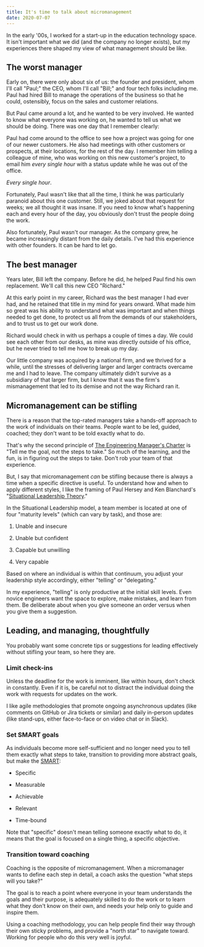```yaml
---
title: It's time to talk about micromanagement
date: 2020-07-07
---
```


In the early '00s, I worked for a start-up in the education technology
space. It isn't important what we did (and the company no longer
exists), but my experiences there shaped my view of what management
should be like.

## The worst manager

Early on, there were only about six of us: the founder and president,
whom I'll call "Paul;" the CEO, whom I'll call "Bill;" and four tech
folks including me. Paul had hired Bill to manage the operations of the
business so that he could, ostensibly, focus on the sales and customer
relations.

But Paul came around a lot, and he wanted to be very involved. He wanted
to know what everyone was working on, he wanted to tell us what we
should be doing. There was one day that I remember clearly:

Paul had come around to the office to see how a project was going for
one of our newer customers. He also had meetings with other customers or
prospects, at their locations, for the rest of the day. I remember him
telling a colleague of mine, who was working on this new customer's
project, to email him *every single hour* with a status update while he
was out of the office.

*Every single hour*.

Fortunately, Paul wasn't like that all the time, I think he was
particularly paranoid about this one customer. Still, we joked about
that request for weeks; we all thought it was insane. If you need to
know what's happening each and every hour of the day, you obviously
don't trust the people doing the work.

Also fortunately, Paul wasn't our manager. As the company grew, he
became increasingly distant from the daily details. I've had this
experience with other founders. It can be hard to let go.

## The best manager

Years later, Bill left the company. Before he did, he helped Paul find
his own replacement. We'll call this new CEO "Richard."

At this early point in my career, Richard was the best manager I had
ever had, and he retained that title in my mind for years onward. What
made him so great was his ability to understand what was important and
when things needed to get done, to protect us all from the demands of
our stakeholders, and to trust us to get our work done.

Richard would check in with us perhaps a couple of times a day. We could
see each other from our desks, as mine was directly outside of his
office, but he never tried to tell me how to break up my day.

Our little company was acquired by a national firm, and we thrived for a
while, until the stresses of delivering larger and larger contracts
overcame me and I had to leave. The company ultimately didn't survive as
a subsidiary of that larger firm, but I know that it was the firm's
mismanagement that led to its demise and not the way Richard ran it.

## Micromanagement can be stifling

There is a reason that the top-rated managers take a hands-off approach
to the work of individuals on their teams. People want to be led,
guided, coached; they don't want to be told exactly what to do.

That's why the second principle of [The Engineering Manager's
Charter](https://aaronbieber.coach/charter) is "Tell me the goal, not the steps
to take." So much of the learning, and the fun, is in figuring out the steps to
take. Don't rob your team of that experience.

But, I say that micromanagement *can* be stifling because there is always a time
when a specific directive is useful. To understand how and when to apply
different styles, I like the framing of Paul Hersey and Ken Blanchard's
"[Situational Leadership Theory](https://en.wikipedia.org/wiki/Situational_leadership_theory#Maturity_levels)."

In the Situational Leadership model, a team member is located at one of
four "maturity levels" (which can vary by task), and those are:

1.  Unable and insecure

2.  Unable but confident

3.  Capable but unwilling

4.  Very capable

Based on where an individual is within that continuum, you adjust your
leadership style accordingly, either "telling" or "delegating."

In my experience, "telling" is only productive at the initial skill
levels. Even novice engineers want the space to explore, make mistakes,
and learn from them. Be deliberate about when you give someone an order
versus when you give them a suggestion.

## Leading, and managing, thoughtfully

You probably want some concrete tips or suggestions for leading
effectively without stifling your team, so here they are.

### Limit check-ins

Unless the deadline for the work is imminent, like within hours, don't
check in constantly. Even if it is, be careful not to distract the
individual doing the work with requests for updates on the work.

I like agile methodologies that promote ongoing asynchronous updates
(like comments on GitHub or Jira tickets or similar) and daily in-person
updates (like stand-ups, either face-to-face or on video chat or in
Slack).

### Set SMART goals

As individuals become more self-sufficient and no longer need you to
tell them exactly what steps to take, transition to providing more
abstract goals, but make
the [SMART](https://en.wikipedia.org/wiki/SMART_criteria):

  - Specific

  - Measurable

  - Achievable

  - Relevant

  - Time-bound

Note that "specific" doesn't mean telling someone exactly what to do, it
means that the goal is focused on a single thing, a specific objective.

### Transition toward coaching

Coaching is the opposite of micromanagement. When a micromanager wants
to define each step in detail, a coach asks the question "what steps
will you take?"

The goal is to reach a point where everyone in your team understands the
goals and their purpose, is adequately skilled to do the work or to
learn what they don't know on their own, and needs your help only to
guide and inspire them.

Using a coaching methodology, you can help people find their way through
their own sticky problems, and provide a "north star" to navigate
toward. Working for people who do this very well is joyful.
